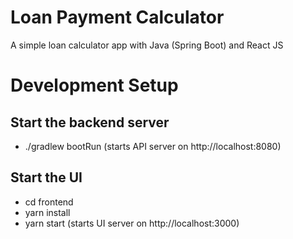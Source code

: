 # Loan Payment Calculator

A simple loan calculator app with Java (Spring Boot) and React JS

# Development Setup


## Start the backend server
- ./gradlew bootRun (starts API server on http://localhost:8080)

## Start the UI
- cd frontend
- yarn install
- yarn start (starts UI server on http://localhost:3000)

